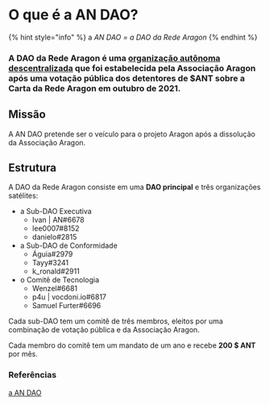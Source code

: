 # O que é a AN DAO?

{% hint style="info" %}
a _AN DAO = a DAO da Rede Aragon_
{% endhint %}

### A DAO da Rede Aragon é uma [organização autônoma descentralizada](https://pt.wikipedia.org/wiki/Organiza%C3%A7%C3%A3o\_aut%C3%B4noma\_descentralizada) que foi estabelecida pela **Associação Aragon** após uma votação pública dos detentores de $ANT sobre a Carta da Rede Aragon em outubro de 2021. <a href="#the-aragon-network-dao-is-a-decentralized-autonomous-organization-that-was-established-by-the-aragon" id="the-aragon-network-dao-is-a-decentralized-autonomous-organization-that-was-established-by-the-aragon"></a>

## Missão <a href="#mission" id="mission"></a>

A AN DAO pretende ser o veículo para o projeto Aragon após a dissolução da Associação Aragon.

## Estrutura <a href="#structure" id="structure"></a>

A DAO da Rede Aragon consiste em uma **DAO principal** e três organizações satélites:

* a Sub-DAO Executiva
  * Ivan | AN#6678
  * lee0007#8152
  * danielo#2815
* a Sub-DAO de Conformidade
  * Águia#2979
  * Tayy#3241
  * k\_ronald#2911
* o Comitê de Tecnologia
  * Wenzel#6681
  * p4u | vocdoni.io#6817
  * Samuel Furter#6696

Cada sub-DAO tem um comitê de três membros, eleitos por uma combinação de votação pública e da Associação Aragon.

Cada membro do comitê tem um mandato de um ano e recebe **200 $ ANT** por mês.

### **Referências** <a href="#references" id="references"></a>

[a AN DAO](https://andao-aragon-org.translate.goog/?\_x\_tr\_sl=en&\_x\_tr\_tl=pt&\_x\_tr\_hl=es-419&\_x\_tr\_pto=wapp)
